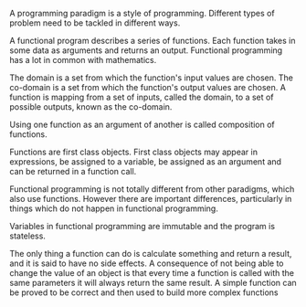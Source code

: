 A programming paradigm is a style of programming. Different types of problem need to be tackled in different ways.

A functional program describes a series of functions. Each function takes in some data as arguments and returns an output. Functional programming has a lot in common with mathematics.

The domain is a set from which the function's input values are chosen. The co-domain is a set from which the function's output values are chosen. A function is mapping from a set of inputs, called the domain, to a set of possible outputs, known as the co-domain.

Using one function as an argument of another is called composition of functions.

Functions are first class objects. First class objects may appear in expressions, be assigned to a variable, be assigned as an argument and can be returned in a function call.

Functional programming is not totally different from other paradigms, which also use functions. However there are important differences, particularly in things which do not happen in functional programming.

Variables in functional programming are immutable and the program is stateless.

The only thing a function can do is calculate something and return a result, and it is said to have no side effects. A consequence of not being able to change the value of an object is that every time a function is called with the same parameters it will always return the same result.
A simple function can be proved to be correct and then used to build more complex functions
